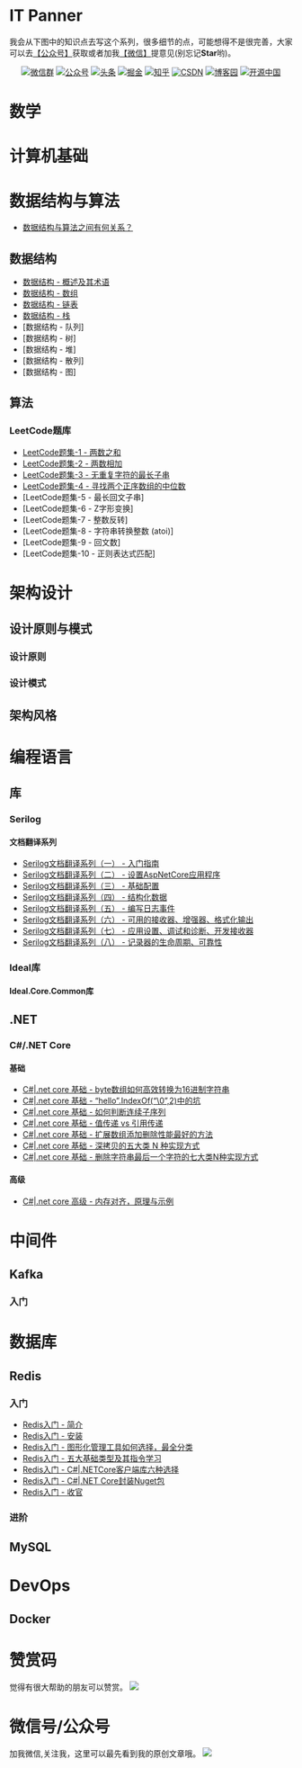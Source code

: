 ﻿# IT Panner

我会从下图中的知识点去写这个系列，很多细节的点，可能想得不是很完善，大家可以去[【公众号】](#微信号/公众号)获取或者加我[【微信】](#微信号/公众号)提意见(别忘记**Star**哟)。


<p align="center">
  <a href="#微信号/公众号"><img src="https://img.shields.io/badge/weChat-微信群-blue.svg" alt="微信群"></a>
  <a href="#微信号/公众号"><img src="https://img.shields.io/badge/公众号-IT规划师-lightgrey.svg" alt="公众号"></a>
  <a href="https://www.toutiao.com/c/user/token/MS4wLjABAAAAglpgOCuXZXXyifatKX4HTiUdge6AS_TLNucazVkphrg/"><img src="https://img.shields.io/badge/toutiao-头条-9cf" alt="头条"></a>
  <a href="https://juejin.im/user/2330620383998413"><img src="https://img.shields.io/badge/juejin-掘金-blue.svg" alt="掘金"></a>
  <a href="https://www.zhihu.com/people/hugogoos"><img src="https://img.shields.io/badge/zhihu-知乎-informational" alt="知乎"></a>
  <a href="https://me.csdn.net/zhulianfang1991"><img src="https://img.shields.io/badge/csdn-CSDN-red.svg" alt="CSDN"></a>
  <a href="https://www.cnblogs.com/hugogoos"><img src="https://img.shields.io/badge/cnblogs-博客园-important.svg" alt="博客园"></a>
  <a href="https://my.oschina.net/u/4767676"><img src="https://img.shields.io/badge/oschina-开源中国-green" alt="开源中国"></a>
</p>

# 数学
# 计算机基础
# 数据结构与算法
  - [数据结构与算法之间有何关系？](https://mp.weixin.qq.com/s/DfEEi5lqXBdL9rtvvaPFzA)

## 数据结构  
  - [数据结构 - 概述及其术语](https://mp.weixin.qq.com/s/1iu1aIgZ4c05lHw9O0MrBQ)
  - [数据结构 - 数组](https://mp.weixin.qq.com/s/pdaa_xDytDy-WgKTvWxRDA)
  - [数据结构 - 链表](https://mp.weixin.qq.com/s/POsdrru9ZJzH4Ey2NMv6zw)
  - [数据结构 - 栈](https://mp.weixin.qq.com/s/XVS-pvRC7Mmh4hHKzPkndw)
  - [数据结构 - 队列]
  - [数据结构 - 树]
  - [数据结构 - 堆]
  - [数据结构 - 散列]
  - [数据结构 - 图]

## 算法  
### LeetCode题库
  - [LeetCode题集-1 - 两数之和](https://mp.weixin.qq.com/s/FEEFHtJ_zCCai1w0CCdwPQ)
  - [LeetCode题集-2 - 两数相加](https://mp.weixin.qq.com/s/oNcTM5L_pEw8dVZrciV5kg)
  - [LeetCode题集-3 - 无重复字符的最长子串](https://mp.weixin.qq.com/s/_hGSOFxC4MCZyspMoxXZTg)
  - [LeetCode题集-4 - 寻找两个正序数组的中位数](https://mp.weixin.qq.com/s/0ckbc2M7DZ5Cpt_NLwXHXw)
  - [LeetCode题集-5 - 最长回文子串]
  - [LeetCode题集-6 - Z字形变换]
  - [LeetCode题集-7 - 整数反转]
  - [LeetCode题集-8 - 字符串转换整数 (atoi)]
  - [LeetCode题集-9 - 回文数]
  - [LeetCode题集-10 - 正则表达式匹配]
   
# 架构设计

## 设计原则与模式
### 设计原则
### 设计模式


## 架构风格
 
# 编程语言

## 库
### Serilog
#### 文档翻译系列
  - [Serilog文档翻译系列（一） - 入门指南](https://mp.weixin.qq.com/s/iWa34SeJTNxDk2wL1WhfQQ)
  - [Serilog文档翻译系列（二） - 设置AspNetCore应用程序](https://mp.weixin.qq.com/s/ciUS9ye5E8eqQsDP1v-LIA)
  - [Serilog文档翻译系列（三） - 基础配置](https://mp.weixin.qq.com/s/Px7oz4sZFMzoN6w6HqGdig)
  - [Serilog文档翻译系列（四） - 结构化数据](https://mp.weixin.qq.com/s/7mhXxMI_M4t-u42qG8kosQ)
  - [Serilog文档翻译系列（五） - 编写日志事件](https://mp.weixin.qq.com/s/Y6cnAEwQTWwcuojqYXwmYQ)
  - [Serilog文档翻译系列（六） - 可用的接收器、增强器、格式化输出](https://mp.weixin.qq.com/s/yvLiZnBW-HXx1juyWh7Jhg)
  - [Serilog文档翻译系列（七） - 应用设置、调试和诊断、开发接收器](https://mp.weixin.qq.com/s/hlvaIUiaRr2nudK7FfcMIQ)
  - [Serilog文档翻译系列（八） - 记录器的生命周期、可靠性](https://mp.weixin.qq.com/s/Plu9tVG_sSbUEcn137yP_Q)

### Ideal库
#### Ideal.Core.Common库



## .NET
### C#/.NET Core
#### 基础
  - [C#|.net core 基础 -  byte数组如何高效转换为16进制字符串](https://mp.weixin.qq.com/s/U-2nkoQ80x_ehS6KDRWLgg)
  - [C#|.net core 基础 - “hello”.IndexOf(“\0”,2)中的坑](https://mp.weixin.qq.com/s/mFigIMTF-HfWbnrJn-rIsw)
  - [C#|.net core 基础 - 如何判断连续子序列](https://mp.weixin.qq.com/s/r7VdvqpTf2LklDjH92a39w)
  - [C#|.net core 基础 - 值传递 vs 引用传递](https://mp.weixin.qq.com/s/SOYN6y09k1HzpZZZPxf_tw)
  - [C#|.net core 基础 - 扩展数组添加删除性能最好的方法](https://mp.weixin.qq.com/s/kzYUpReyElyGh0oAiYwsIw)
  - [C#|.net core 基础 - 深拷贝的五大类 N 种实现方式](https://mp.weixin.qq.com/s/CO4HFt97SJRJsss6P63Q-w)
  - [C#|.net core 基础 - 删除字符串最后一个字符的七大类N种实现方式](https://mp.weixin.qq.com/s/BG1yUcP9nYROI7C09ywYDA)
#### 高级
  - [C#|.net core 高级 - 内存对齐，原理与示例](https://mp.weixin.qq.com/s/BxE_GUcwAVR_aJOaiu_hMg)


# 中间件
## Kafka
### 入门

# 数据库

## Redis
### 入门
  - [Redis入门 - 简介](https://mp.weixin.qq.com/s/xJ0heceb58tTzusW4VpSCQ)
  - [Redis入门 - 安装](https://mp.weixin.qq.com/s/qoZ2SQGDvFHfbR_SKeyT4w)
  - [Redis入门 - 图形化管理工具如何选择，最全分类](https://mp.weixin.qq.com/s/4-2LPQ8yA5fsoRTWu-KHaw)
  - [Redis入门 - 五大基础类型及其指令学习](https://mp.weixin.qq.com/s/88asgJzWMAJirHOLzY3hiw)
  - [Redis入门 - C#|.NETCore客户端库六种选择](https://mp.weixin.qq.com/s/pebL_HmuYS_rz_3D8Gxf6g)
  - [Redis入门 - C#|.NET Core封装Nuget包](https://mp.weixin.qq.com/s/UzeoGUjIUZCSgolGOBJQcw)
  - [Redis入门 - 收官](https://mp.weixin.qq.com/s/PTD-vfdzhJVT_uaaLR3hHQ)
### 进阶
## MySQL


# DevOps
## Docker


# 赞赏码

觉得有很大帮助的朋友可以赞赏。
![](https://gitee.com/hugogoos/Planner/raw/master/images/zhifu.png)


# 微信号/公众号
加我微信,关注我，这里可以最先看到我的原创文章哦。
<a name="微信号/公众号"></a>
![](https://gitee.com/hugogoos/Planner/raw/master/images/chat.png)


